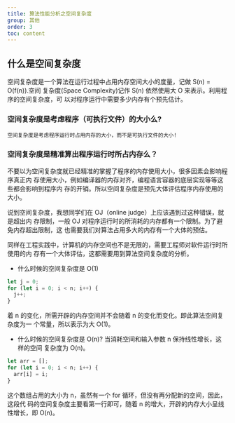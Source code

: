 ```yaml
---
title: 算法性能分析之空间复杂度
group: 其他
order: 3
toc: content
---
```


## 什么是空间复杂度

空间复杂度是一个算法在运行过程中占用内存空间大小的度量，记做 S(n) = O(f(n)).空间
复杂度(Space Complexity)记作 S(n) 依然使用大 O 来表示。利用程序的空间复杂度，可
以对程序运行中需要多少内存有个预先估计。

### 空间复杂度是考虑程序（可执行文件）的大小么?

`空间复杂度是考虑程序运行时占用内存的大小，而不是可执行文件的大小!`

### 空间复杂度是精准算出程序运行时所占内存么？

不要以为空间复杂度就已经精准的掌握了程序的内存使用大小，很多因素会影响程序真正内
存使用大小，例如编译器的内存对齐，编程语言容器的底层实现等等这些都会影响到程序内
存的开销。所以空间复杂度是预先大体评估程序内存使用的大小。

说到空间复杂度，我想同学们在 OJ（online judge）上应该遇到过这种错误，就是超出内
存限制，一般 OJ 对程序运行时的所消耗的内存都有一个限制。为了避免内存超出限制，这
也需要我们对算法占用多大的内存有一个大体的预估。

同样在工程实践中，计算机的内存空间也不是无限的，需要工程师对软件运行时所使用的内
存有一个大体评估，这都需要用到算法空间复杂度的分析。

- 什么时候的空间复杂度是 O(1)

```js
let j = 0;
for (let i = 0; i < n; i++) {
  j++;
}
```

着 n 的变化，所需开辟的内存空间并不会随着 n 的变化而变化。即此算法空间复杂度为一
个常量，所以表示为大 O(1)。

- 什么时候的空间复杂度是 O(n)? 当消耗空间和输入参数 n 保持线性增长，这样的空间
  复杂度为 O(n)。

```js
let arr = [];
for (let i = 0; i < n; i++) {
  arr[i] = i;
}
```

这个数组占用的大小为 n，虽然有一个 for 循环，但没有再分配新的空间，因此，这段代
码的空间复杂度主要看第一行即可，随着 n 的增大，开辟的内存大小呈线性增长，即
O(n)。
